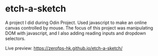 # etch-a-sketch

A project I did during Odin Project. Used javascript to make an online canvas controlled by mouse. The focus of this project was manipulating DOM with javascript, and I also adding reading inputs and dropdown selectors.

Live preview: https://zerofps-hk.github.io/etch-a-sketch/